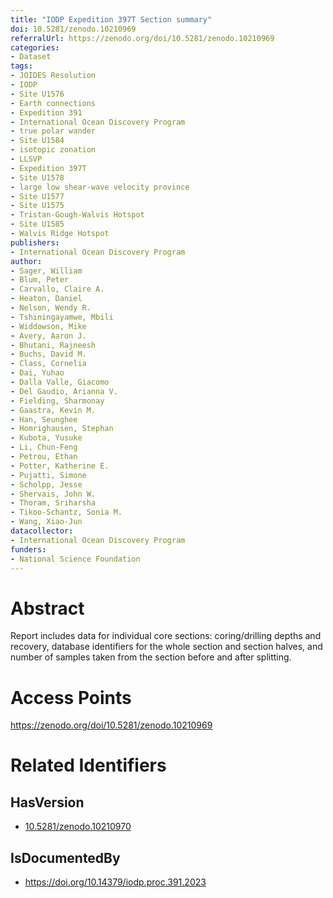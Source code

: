 ```yaml
---
title: "IODP Expedition 397T Section summary"
doi: 10.5281/zenodo.10210969
referralUrl: https://zenodo.org/doi/10.5281/zenodo.10210969
categories:
- Dataset
tags:
- JOIDES Resolution
- IODP
- Site U1576
- Earth connections
- Expedition 391
- International Ocean Discovery Program
- true polar wander
- Site U1584
- isotopic zonation
- LLSVP
- Expedition 397T
- Site U1578
- large low shear-wave velocity province
- Site U1577
- Site U1575
- Tristan-Gough-Walvis Hotspot
- Site U1585
- Walvis Ridge Hotspot
publishers:
- International Ocean Discovery Program
author:
- Sager, William
- Blum, Peter
- Carvallo, Claire A.
- Heaton, Daniel
- Nelson, Wendy R.
- Tshiningayamwe, Mbili
- Widdowson, Mike
- Avery, Aaron J.
- Bhutani, Rajneesh
- Buchs, David M.
- Class, Cornelia
- Dai, Yuhao
- Dalla Valle, Giacomo
- Del Gaudio, Arianna V.
- Fielding, Sharmonay
- Gaastra, Kevin M.
- Han, Seunghee
- Homrighausen, Stephan
- Kubota, Yusuke
- Li, Chun-Feng
- Petrou, Ethan
- Potter, Katherine E.
- Pujatti, Simone
- Scholpp, Jesse
- Shervais, John W.
- Thoram, Sriharsha
- Tikoo-Schantz, Sonia M.
- Wang, Xiao-Jun
datacollector:
- International Ocean Discovery Program
funders:
- National Science Foundation
---
```


# Abstract
Report includes data for individual core sections: coring/drilling depths and recovery, database identifiers for the whole section and section halves, and number of samples taken from the section before and after splitting.

# Access Points
https://zenodo.org/doi/10.5281/zenodo.10210969

# Related Identifiers
## HasVersion
- [10.5281/zenodo.10210970](../../10.5281/zenodo.10210970/)
## IsDocumentedBy
- https://doi.org/10.14379/iodp.proc.391.2023